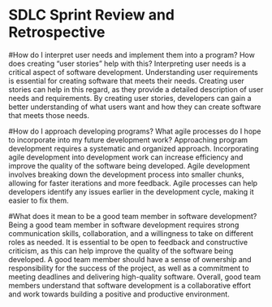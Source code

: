 # SDLC Sprint Review and Retrospective

#How do I interpret user needs and implement them into a program? How does creating “user stories” help with this?
Interpreting user needs is a critical aspect of software development. Understanding user requirements is essential for creating software that meets their needs. Creating user stories can help in this regard, as they provide a detailed description of user needs and requirements. By creating user stories, developers can gain a better understanding of what users want and how they can create software that meets those needs.

#How do I approach developing programs? What agile processes do I hope to incorporate into my future development work?
Approaching program development requires a systematic and organized approach. Incorporating agile development into development work can increase efficiency and improve the quality of the software being developed. Agile development involves breaking down the development process into smaller chunks, allowing for faster iterations and more feedback. Agile processes can help developers identify any issues earlier in the development cycle, making it easier to fix them.

#What does it mean to be a good team member in software development?
Being a good team member in software development requires strong communication skills, collaboration, and a willingness to take on different roles as needed. It is essential to be open to feedback and constructive criticism, as this can help improve the quality of the software being developed. A good team member should have a sense of ownership and responsibility for the success of the project, as well as a commitment to meeting deadlines and delivering high-quality software. Overall, good team members understand that software development is a collaborative effort and work towards building a positive and productive environment.
